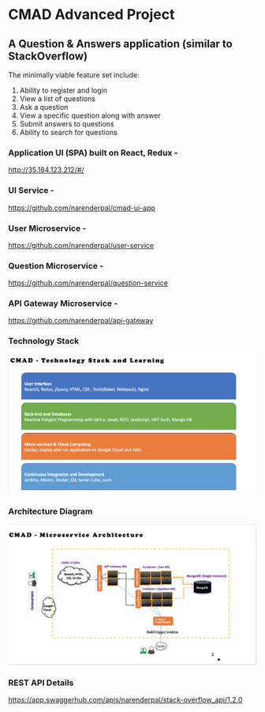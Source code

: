 # CMAD Advanced Project

## A Question & Answers application (similar to StackOverflow) 

The minimally viable feature set include:

1. Ability to register and login
2. View a list of questions
3. Ask a question
4. View a specific question along with answer
5. Submit answers to questions
6. Ability to search for questions

### Application UI (SPA) built on React, Redux - 
http://35.184.123.212/#/

### UI Service -
https://github.com/narenderpal/cmad-ui-app

### User Microservice - 
https://github.com/narenderpal/user-service

### Question Microservice - 
https://github.com/narenderpal/question-service

### API Gateway Microservice - 
https://github.com/narenderpal/api-gateway

### Technology Stack
![Tech stack](/docs/screenshots/tech_stack.png)

### Architecture Diagram
![Arch diag](/docs/screenshots/arch_diag.png)

### REST API Details
https://app.swaggerhub.com/apis/narenderpal/stack-overflow_api/1.2.0


 

